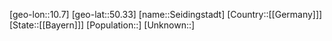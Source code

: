 ﻿---
location: [50.33,10.7]
type: City
tags:
- geo/City


SpocWebEntityId: 34181
isDeleted: false
confidential: public

---
[geo-lon::10.7]
[geo-lat::50.33]
[name::Seidingstadt]
[Country::[[Germany]]]
[State::[[Bayern]]]
[Population::]
[Unknown::]

